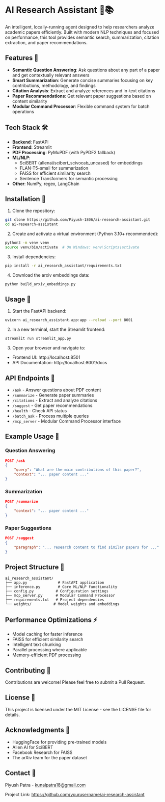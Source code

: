 # AI Research Assistant 🤖📚

An intelligent, locally-running agent designed to help researchers analyze academic papers efficiently. Built with modern NLP techniques and focused on performance, this tool provides semantic search, summarization, citation extraction, and paper recommendations.

## Features 🌟

- **Semantic Question Answering**: Ask questions about any part of a paper and get contextually relevant answers
- **Smart Summarization**: Generate concise summaries focusing on key contributions, methodology, and findings
- **Citation Analysis**: Extract and analyze references and in-text citations
- **Paper Recommendations**: Get relevant paper suggestions based on content similarity
- **Modular Command Processor**: Flexible command system for batch operations

## Tech Stack 🛠️

- **Backend**: FastAPI
- **Frontend**: Streamlit
- **PDF Processing**: PyMuPDF (with PyPDF2 fallback)
- **ML/NLP**:
  - SciBERT (allenai/scibert_scivocab_uncased) for embeddings
  - FLAN-T5-small for summarization
  - FAISS for efficient similarity search
  - Sentence Transformers for semantic processing
- **Other**: NumPy, regex, LangChain

## Installation 🔧

1. Clone the repository:
```bash
git clone https://github.com/Piyush-1806/ai-research-assistant.git
cd ai-research-assistant
```

2. Create and activate a virtual environment (Python 3.10+ recommended):
```bash
python3 -m venv venv
source venv/bin/activate  # On Windows: venv\Scripts\activate
```

3. Install dependencies:
```bash
pip install -r ai_research_assistant/requirements.txt
```

4. Download the arxiv embeddings data:
```bash
python build_arxiv_embeddings.py
```

## Usage 🚀

1. Start the FastAPI backend:
```bash
uvicorn ai_research_assistant.app:app --reload --port 8001
```

2. In a new terminal, start the Streamlit frontend:
```bash
streamlit run streamlit_app.py
```

3. Open your browser and navigate to:
- Frontend UI: http://localhost:8501
- API Documentation: http://localhost:8001/docs

## API Endpoints 📡

- `/ask` - Answer questions about PDF content
- `/summarize` - Generate paper summaries
- `/citations` - Extract and analyze citations
- `/suggest` - Get paper recommendations
- `/health` - Check API status
- `/batch_ask` - Process multiple queries
- `/mcp_server` - Modular Command Processor interface

## Example Usage 📝

### Question Answering
```json
POST /ask
{
    "query": "What are the main contributions of this paper?",
    "context": "... paper content ..."
}
```

### Summarization
```json
POST /summarize
{
    "context": "... paper content ..."
}
```

### Paper Suggestions
```json
POST /suggest
{
    "paragraph": "... research content to find similar papers for ..."
}
```

## Project Structure 📁

```
ai_research_assistant/
├── app.py              # FastAPI application
├── inference.py        # Core ML/NLP functionality
├── config.py          # Configuration settings
├── mcp_server.py      # Modular Command Processor
├── requirements.txt   # Project dependencies
└── weights/          # Model weights and embeddings
```

## Performance Optimizations ⚡

- Model caching for faster inference
- FAISS for efficient similarity search
- Intelligent text chunking
- Parallel processing where applicable
- Memory-efficient PDF processing

## Contributing 🤝

Contributions are welcome! Please feel free to submit a Pull Request.

## License 📄

This project is licensed under the MIT License - see the LICENSE file for details.

## Acknowledgments 🙏

- HuggingFace for providing pre-trained models
- Allen AI for SciBERT
- Facebook Research for FAISS
- The arXiv team for the paper dataset

## Contact 📧

Piyush Patra - kunalpatra18@gmail.com

Project Link: https://github.com/yourusername/ai-research-assistant 
